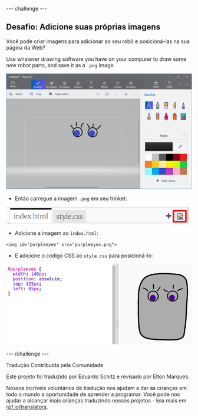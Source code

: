 --- challenge ---

## Desafio: Adicione suas próprias imagens

Você pode criar imagens para adicionar ao seu robô e posicioná-las na sua página da Web?

Use whatever drawing software you have on your computer to draw some new robot parts, and save it as a `.png` image.

![screenshot](images/robot-eyes-edit.png)

+ Então carregue a imagem `.png` em seu trinket:

![screenshot](images/robot-image-add.png)

+ Adicione a imagem ao `index.html`: 

```
<img id="purpleeyes" src="purpleeyes.png">
```

+ E adicione o código CSS ao `style.css` para posicioná-lo:

![screenshot](images/robot-use-purple-eyes.png)

--- /challenge ---

Tradução Contribuída pela Comunidade

Este projeto foi traduzido por Eduardo Schitz e revisado por Elton Marques.

Nossos incríveis voluntários de tradução nos ajudam a dar as crianças em todo o mundo a oportunidade de aprender a programar. Você pode nos ajudar a alcançar mais crianças traduzindo nossos projetos - leia mais em [rpf.io/translators](https://rpf.io/translators).